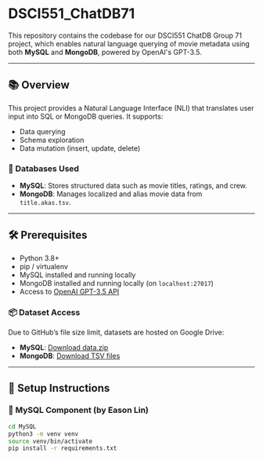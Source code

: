 # DSCI551_ChatDB71

This repository contains the codebase for our DSCI551 ChatDB Group 71 project, which enables natural language querying of movie metadata using both **MySQL** and **MongoDB**, powered by OpenAI's GPT-3.5.

---

## 📚 Overview

This project provides a Natural Language Interface (NLI) that translates user input into SQL or MongoDB queries. It supports:

- Data querying
- Schema exploration
- Data mutation (insert, update, delete)

### 💾 Databases Used

- **MySQL**: Stores structured data such as movie titles, ratings, and crew.
- **MongoDB**: Manages localized and alias movie data from `title.akas.tsv`.

---

## 🛠️ Prerequisites

- Python 3.8+
- pip / virtualenv
- MySQL installed and running locally
- MongoDB installed and running locally (on `localhost:27017`)
- Access to [OpenAI GPT-3.5 API](https://platform.openai.com/account/api-keys)

### 📦 Dataset Access

Due to GitHub’s file size limit, datasets are hosted on Google Drive:

- **MySQL**: [Download data.zip](https://drive.google.com/drive/folders/1wFFFx37nBeJFPEnGqU0D5iy4GDnKn_lk?usp=sharing)
- **MongoDB**: [Download TSV files](https://drive.google.com/drive/folders/17uRg72ne2JSUxMDWCgnb6Jzpj58EKrdN?usp=sharing)

---

## 🚀 Setup Instructions

### 🔹 MySQL Component (by Eason Lin)

```bash
cd MySQL
python3 -m venv venv
source venv/bin/activate
pip install -r requirements.txt
